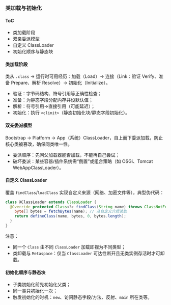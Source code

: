 ### 类加载与初始化

#### ToC

- 类加载阶段
- 双亲委派模型
- 自定义 ClassLoader
- 初始化顺序与静态块

#### 类加载阶段

类从 `.class` → 运行时可用经历：加载（Load）→ 连接（Link：验证 Verify、准备 Prepare、解析 Resolve）→ 初始化（Initialize）。

- 验证：字节码结构、符号引用等正确性检查；
- 准备：为静态字段分配内存并设默认值；
- 解析：符号引用→直接引用（可能延迟）；
- 初始化：执行 `<clinit>`（静态初始化块/静态字段初始化）。

#### 双亲委派模型

Bootstrap → Platform → App（系统）ClassLoader，自上而下委派加载，防止核心类被篡改，确保同类唯一性。

- 委派顺序：先问父加载器能否加载，不能再自己尝试；
- 破坏委派：某些容器/插件系统需“倒置”或组合策略（如 OSGi、Tomcat WebAppClassLoader）。

#### 自定义 ClassLoader

覆盖 `findClass`/`loadClass` 实现自定义来源（网络、加密文件等），典型伪代码：

```java
class XClassLoader extends ClassLoader {
  @Override protected Class<?> findClass(String name) throws ClassNotFoundException {
    byte[] bytes = fetchBytes(name); // 从自定义介质读取
    return defineClass(name, bytes, 0, bytes.length);
  }
}
```

注意：

- 同一个 `Class` 由不同 `ClassLoader` 加载即视为不同类型；
- 类卸载与 `Metaspace`：仅当 `ClassLoader` 可达性断开且无类实例存活时才可卸载。

#### 初始化顺序与静态块

- 子类初始化前先初始化父类；
- 同一类只初始化一次；
- 触发初始化的时机：`new`、访问静态字段/方法、反射、`main` 所在类等。

